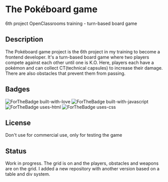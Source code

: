 # The Pokéboard game

6th project OpenClassrooms training - turn-based board game

## Description

The Pokéboard game project is the 6th project in my training to become a frontend developer. It's a turn-based board game where two players compete against each other until one is K.O. Here, players each have a pokémon and can collect CT(technical capsules) to increase their damage. There are also obstacles that prevent them from passing. 

## Badges

![ForTheBadge built-with-love](http://ForTheBadge.com/images/badges/built-with-love.svg) ![ForTheBadge built-with-javascript](https://forthebadge.com/images/badges/made-with-javascript.svg) ![ForTheBadge uses-html](https://forthebadge.com/images/badges/uses-html.svg) ![ForTheBadge uses-css](https://forthebadge.com/images/badges/uses-css.svg)


## License

Don't use for commercial use, only for testing the game 


## Status

Work in progress. The grid is on and the players, obstacles and weapons are on the grid. I added a new repository with another version based on a table and div system.

